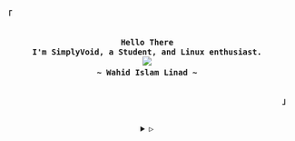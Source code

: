 <!-- yoinked from:https://github.com/rxyhn>

<!-- Inspiration: https://github.com/owl4ce -->


<p align="left"><strong><samp>「</samp></strong></p>
    <p align="center">
      <samp><br>
            <b>
            Hello There
        <br>
            I'm SimplyVoid, a Student, and Linux enthusiast.
            </b>
        <br>
          <image src="https://readme-typing-svg.herokuapp.com?font=Fira+Code&size=16&color=aa759f&center=true&vCenter=true&width=400&height=45&lines=I+code+functional+%26+aesthetic+programs.">
        <br>
            <b>
            ~ Wahid Islam Linad ~
            </b>
        <br>
      </samp><br>
    </p>
<p align="right"><strong><samp>」</samp></strong></p>

<br>

<details align="center">
<summary><samp>&#9655;</samp></summary>

<h2></h2><br>

<!-- Contact Me -->
<p align="center">
  <samp>
    [<a href="https://discordapp.com/users/697797379583115315/" target="_blank">discord</a>]
    [<a href="https://t.me/wahidislam" target="_blank">telegram</a>]
    [<a href="https://matrix.to/#/@wahidislamlinad:matrix.org" target="_blank">matrix</a>]
    [<a href="mailto:wahidislam@duck.com" target="_blank">e-mail</a>]
  </samp>
</p><br>

<!-- Github Stats -->
<p align="center">
<details>
  <summary>Stats 📈</summary>
  <br/>
          <!--<a href="https://app.daily.dev/SimplyVoid"><img src="https://api.daily.dev/devcards/8a574eb927c04cd4a7c52891adc31143.png?r=xqd" width="400" alt="Wahid Islam's Dev Card"/></a> -->
          <img src="./github-metrics.svg" />
  <br/>
</details>

<details>
  <summary>GPG 🔑</summary>

```sh
curl -sL https://github.com/simplyvoid.gpg | gpg --import
```

```console
F8E4 B12A 4469 44EC 2DD0 9FF4 E041 77E2 AC4B A39F
```
</details>
